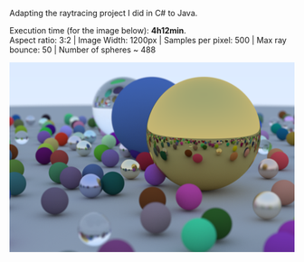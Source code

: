Adapting the raytracing project I did in C# to Java.

Execution time (for the image below): **4h12min**.<br>
Aspect ratio: 3:2 | Image Width: 1200px | Samples per pixel: 500 | Max ray bounce: 50 | Number of spheres ~ 488

<img src="./image_final_scene.png" width="600">
